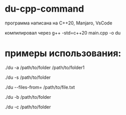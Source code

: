 # du-cpp-command

программа написана на C++20, Manjaro, VsCode

компилировал через g++ -std=c++20 main.cpp -o du

# примеры использования:
./du -a /path/to/folder /path/to/folder1 

./du -s /path/to/folder

./du --files-from= /path/to/file.txt

./du -b /path/to/folder

./du -c /path/to/folder
